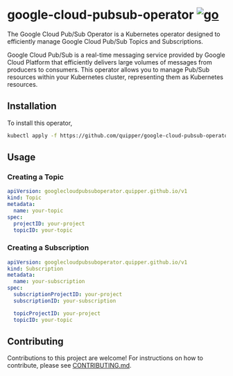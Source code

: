 # google-cloud-pubsub-operator [![go](https://github.com/quipper/google-cloud-pubsub-operator/actions/workflows/go.yaml/badge.svg)](https://github.com/quipper/google-cloud-pubsub-operator/actions/workflows/go.yaml)

The Google Cloud Pub/Sub Operator is a Kubernetes operator designed to efficiently manage Google Cloud Pub/Sub Topics and Subscriptions.

Google Cloud Pub/Sub is a real-time messaging service provided by Google Cloud Platform that efficiently delivers large volumes of messages from producers to consumers.
This operator allows you to manage Pub/Sub resources within your Kubernetes cluster, representing them as Kubernetes resources.

## Installation

To install this operator,

```sh
kubectl apply -f https://github.com/quipper/google-cloud-pubsub-operator/releases/download/v0.7.0/google-cloud-pubsub-operator.yaml
```

## Usage

### Creating a Topic

```yaml
apiVersion: googlecloudpubsuboperator.quipper.github.io/v1
kind: Topic
metadata:
  name: your-topic
spec:
  projectID: your-project
  topicID: your-topic
```

### Creating a Subscription

```yaml
apiVersion: googlecloudpubsuboperator.quipper.github.io/v1
kind: Subscription
metadata:
  name: your-subscription
spec:
  subscriptionProjectID: your-project
  subscriptionID: your-subscription

  topicProjectID: your-project
  topicID: your-topic
```

## Contributing

Contributions to this project are welcome!
For instructions on how to contribute, please see [CONTRIBUTING.md](CONTRIBUTING.md).
